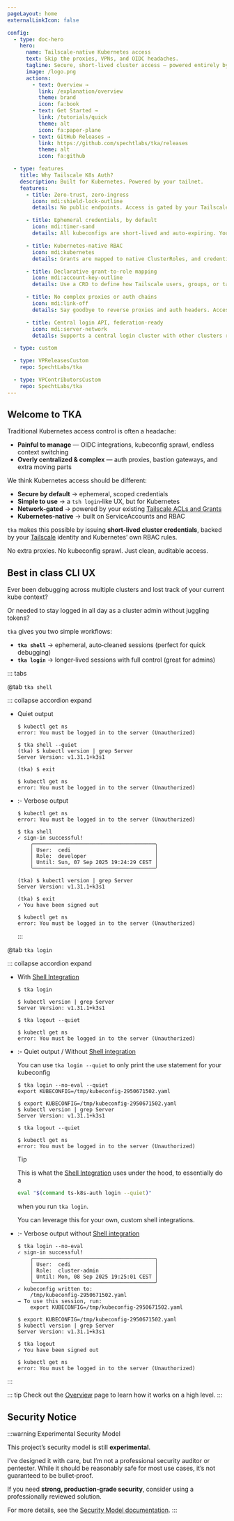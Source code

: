 ```yaml
---
pageLayout: home
externalLinkIcon: false

config:
  - type: doc-hero
    hero:
      name: Tailscale-native Kubernetes access
      text: Skip the proxies, VPNs, and OIDC headaches.
      tagline: Secure, short-lived cluster access — powered entirely by your Tailscale identity and network.
      image: /logo.png
      actions:
        - text: Overview →
          link: /explanation/overview
          theme: brand
          icon: fa:book
        - text: Get Started →
          link: /tutorials/quick
          theme: alt
          icon: fa:paper-plane
        - text: GitHub Releases →
          link: https://github.com/spechtlabs/tka/releases
          theme: alt
          icon: fa:github

  - type: features
    title: Why Tailscale K8s Auth?
    description: Built for Kubernetes. Powered by your tailnet.
    features:
      - title: Zero-trust, zero-ingress
        icon: mdi:shield-lock-outline
        details: No public endpoints. Access is gated by your Tailscale ACLs, identity, and devices — and nothing else.

      - title: Ephemeral credentials, by default
        icon: mdi:timer-sand
        details: All kubeconfigs are short-lived and auto-expiring. You get access when you need it, and not a second longer.

      - title: Kubernetes-native RBAC
        icon: mdi:kubernetes
        details: Grants are mapped to native ClusterRoles, and credentials are provisioned as real Kubernetes ServiceAccounts.

      - title: Declarative grant-to-role mapping
        icon: mdi:account-key-outline
        details: Use a CRD to define how Tailscale users, groups, or tags map to Kubernetes roles — GitOps ready.

      - title: No complex proxies or auth chains
        icon: mdi:link-off
        details: Say goodbye to reverse proxies and auth headers. Access is handled with direct, secure API calls inside the tailnet.

      - title: Central login API, federation-ready
        icon: mdi:server-network
        details: Supports a central login cluster with other clusters registering dynamically — ideal for multi-cluster orgs.

  - type: custom

  - type: VPReleasesCustom
    repo: SpechtLabs/tka

  - type: VPContributorsCustom
    repo: SpechtLabs/tka
---
```


## Welcome to TKA

Traditional Kubernetes access control is often a headache:

- **Painful to manage** — OIDC integrations, kubeconfig sprawl, endless context switching
- **Overly centralized & complex** — auth proxies, bastion gateways, and extra moving parts

We think Kubernetes access should be different:

- **Secure by default** → ephemeral, scoped credentials
- **Simple to use** → a `tsh login`‑like UX, but for Kubernetes
- **Network‑gated** → powered by your existing [Tailscale ACLs and Grants](https://tailscale.com/kb/1324/grants)
- **Kubernetes‑native** → built on ServiceAccounts and RBAC

`tka` makes this possible by issuing **short‑lived cluster credentials**, backed by your [Tailscale](https://tailscale.com) identity and Kubernetes’ own RBAC rules.

No extra proxies. No kubeconfig sprawl. Just clean, auditable access.

## Best in class CLI UX

Ever been debugging across multiple clusters and lost track of your current kube context?

Or needed to stay logged in all day as a cluster admin without juggling tokens?

`tka` gives you two simple workflows:

- **`tka shell`** → ephemeral, auto‑cleaned sessions (perfect for quick debugging)
- **`tka login`** → longer‑lived sessions with full control (great for admins)

::: tabs

@tab `tka shell`

  ::: collapse accordion expand

- Quiet output

  ```shell
  $ kubectl get ns
  error: You must be logged in to the server (Unauthorized)

  $ tka shell --quiet
  (tka) $ kubectl version | grep Server
  Server Version: v1.31.1+k3s1

  (tka) $ exit

  $ kubectl get ns
  error: You must be logged in to the server (Unauthorized)
  ```

- :- Verbose output

  ```shell
  $ kubectl get ns
  error: You must be logged in to the server (Unauthorized)

  $ tka shell
  ✓ sign-in successful!
      ╭───────────────────────────────────────╮
      │ User:  cedi                           │
      │ Role:  developer                      │
      │ Until: Sun, 07 Sep 2025 19:24:29 CEST │
      ╰───────────────────────────────────────╯

  (tka) $ kubectl version | grep Server
  Server Version: v1.31.1+k3s1

  (tka) $ exit
  ✓ You have been signed out

  $ kubectl get ns
  error: You must be logged in to the server (Unauthorized)
  ```

  :::

@tab `tka login`

  ::: collapse accordion expand

- With [Shell Integration](./how-to/shell-integration.md)

  ```shell
  $ tka login

  $ kubectl version | grep Server
  Server Version: v1.31.1+k3s1

  $ tka logout --quiet

  $ kubectl get ns
  error: You must be logged in to the server (Unauthorized)
  ```

- :- Quiet output / Without [Shell integration](./how-to/shell-integration.md)

  You can use `tka login --quiet` to only print the use statement for your kubeconfig

  ```shell
  $ tka login --no-eval --quiet
  export KUBECONFIG=/tmp/kubeconfig-2950671502.yaml

  $ export KUBECONFIG=/tmp/kubeconfig-2950671502.yaml
  $ kubectl version | grep Server
  Server Version: v1.31.1+k3s1

  $ tka logout --quiet

  $ kubectl get ns
  error: You must be logged in to the server (Unauthorized)
  ```

  > [!TIP]
  > This is what the [Shell Integration](./how-to/shell-integration.md) uses under the hood, to essentially do a
  >
  > ```bash
  > eval "$(command ts-k8s-auth login --quiet)"
  > ```
  >
  > when you run `tka login`.
  >
  > You can leverage this for your own, custom shell integrations.

- :- Verbose output without [Shell integration](./how-to/shell-integration.md)

  ```shell
  $ tka login --no-eval
  ✓ sign-in successful!
      ╭───────────────────────────────────────╮
      │ User:  cedi                           │
      │ Role:  cluster-admin                  │
      │ Until: Mon, 08 Sep 2025 19:25:01 CEST │
      ╰───────────────────────────────────────╯
  ✓ kubeconfig written to:
      /tmp/kubeconfig-2950671502.yaml
  → To use this session, run:
      export KUBECONFIG=/tmp/kubeconfig-2950671502.yaml

  $ export KUBECONFIG=/tmp/kubeconfig-2950671502.yaml
  $ kubectl version | grep Server
  Server Version: v1.31.1+k3s1

  $ tka logout
  ✓ You have been signed out

  $ kubectl get ns
  error: You must be logged in to the server (Unauthorized)
  ```

:::

::: tip
Check out the [Overview](./overview/overview.md) page to learn how it works on a high level.
:::

## Security Notice

:::warning Experimental Security Model

This project’s security model is still **experimental**.

I’ve designed it with care, but I’m not a professional security auditor or
pentester. While it should be reasonably safe for most use cases, it’s not guaranteed to be bullet‑proof.

If you need **strong, production‑grade security**, consider using a professionally reviewed solution.

For more details, see the [Security Model documentation](overview/security.md).
:::
